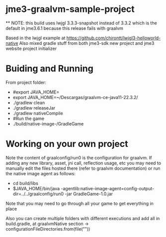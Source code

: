# jme3-graalvm-sample-project

** NOTE: this build uses lwjgl 3.3.3-snapshot instead of 3.3.2 which is the default in jme3.6.1 because this release fails with graalvm

Based in the lwjgl example at https://github.com/chirontt/lwjgl3-helloworld-native
Also mixed gradle stuff from both jme3-sdk new project and jme3 website project initializer

# Buiding and Running

From project folder:
* #export JAVA_HOME=<Where you installed graalvm ce for java11>
* export JAVA_HOME=~/Descargas/graalvm-ce-java11-22.3.2/
* ./gradlew clean
* ./gradlew releaseJar
* ./gradlew nativeCompile
* #Run the game
* ./build/native-image-<OS>/GradleGame

# Working on your own project

Note the content of graalconfig/run0 is the configuration for graalvm. If adding any new library, asset, jni call, reflection usage, etc you may need to manually edit the files hosted there (refer to graalvm documentation) or run the native image agent as follows: 

* cd build/libs
* $JAVA_HOME/bin/java -agentlib:native-image-agent=config-output-dir=../../graalconfig/run0 -jar GradleGame-1.0.jar

Note that you may need to go through all your game to get everything in place

Also you can create multiple folders with different executions and add all in build.gradle, at graalvmNative section -> configurationFileDirectories.from(file("<The desired path>"))

